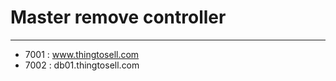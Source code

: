# Master remove controller
----------------
- 7001 : www.thingtosell.com
- 7002 : db01.thingtosell.com
